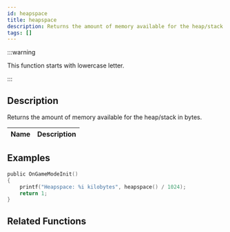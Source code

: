 ```yaml
---
id: heapspace
title: heapspace
description: Returns the amount of memory available for the heap/stack in bytes.
tags: []
---
```


:::warning

This function starts with lowercase letter.

:::

## Description

Returns the amount of memory available for the heap/stack in bytes.

| Name | Description |
| ---- | ----------- |


## Examples

```c
public OnGameModeInit()
{
    printf("Heapspace: %i kilobytes", heapspace() / 1024);
    return 1;
}
```

## Related Functions
